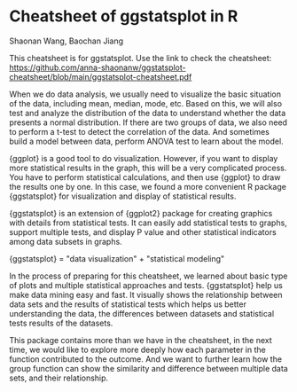 # Cheatsheet of ggstatsplot in R

Shaonan Wang, Baochan Jiang

This cheatsheet is for ggstatsplot. Use the link to check the cheatsheet:
https://github.com/anna-shaonanw/ggstatsplot-cheatsheet/blob/main/ggstatsplot-cheatsheet.pdf

When we do data analysis, we usually need to visualize the basic situation of the data, including mean, median, mode, etc. Based on this, we will also test and analyze the distribution of the data to understand whether the data presents a normal distribution. If there are two groups of data, we also need to perform a t-test to detect the correlation of the data. And sometimes build a model between data, perform ANOVA test to learn about the model. 

{ggplot} is a good tool to do visualization. However, if you want to display more statistical results in the graph, this will be a very complicated process. You have to perform statistical calculations, and then use {ggplot} to draw the results one by one. In this case, we found a more convenient R package {ggstatsplot} for visualization and display of statistical results.

{ggstatsplot} is an extension of {ggplot2} package for creating graphics with details from statistical tests. It can easily add statistical tests to graphs, support multiple tests, and display P value and other statistical indicators among data subsets in graphs. 

{ggstatsplot} = "data visualization" + "statistical modeling"

In the process of preparing for this cheatsheet, we learned about basic type of plots and multiple statistical approaches and tests. {ggstatsplot} help us make data mining easy and fast. It visually shows the relationship between data sets and the results of statistical tests which helps us better understanding the data, the differences between datasets and statistical tests results of the datasets. 

This package contains more than we have in the cheatsheet, in the next time, we would like to explore more deeply how each parameter in the function contributed to the outcome. And we want to further learn how the group function can show the similarity and difference between multiple data sets, and their relationship.
